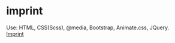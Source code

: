 # imprint
Use: HTML, CSS(Scss), @media, Bootstrap, Animate.css, JQuery.</br>
[Imprint](https://vitalinkaa.github.io/imprint/)

